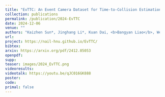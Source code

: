 ```yaml
---
title: "EvTTC: An Event Camera Dataset for Time-to-Collision Estimation"
collection: publications
permalink: /publication/2024-EvTTC
date: 2024-12-06
venue: ""
authors: "Kaizhen Sun*, Jinghang Li*, Kuan Dai, <b>Bangyan Liao</b>, Wei Xiong, Yi Zhou"
url: 
project: https://nail-hnu.github.io/EvTTC/
bibtex: 
arxiv: https://arxiv.org/pdf/2412.05053
openpdf: 
supp: 
teaser: images/2024_EvTTC.png
videoresults: 
videotalk: https://youtu.be/qJC016GK888
poster: 
code: 
primal: false
---
```

